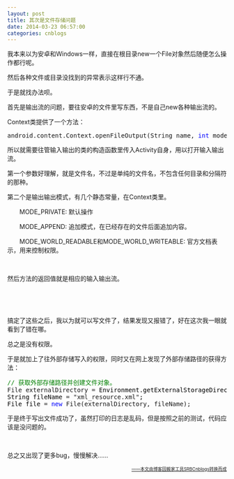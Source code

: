 ```yaml
---
layout: post
title: 其次是文件存储问题
date: 2014-03-23 06:57:00
categories: cnblogs
---
```


<p>我本来以为安卓和Windows一样，直接在根目录new一个File对象然后随便怎么操作都行呢。</p>
<p>然后各种文件或目录没找到的异常表示这样行不通。</p>
<p>于是就找办法呗。</p>
<p>首先是输出流的问题，要往安卓的文件里写东西，不是自己new各种输出流的。</p>
<p>Context类提供了一个方法：</p>
<div class="cnblogs_code">
<pre>android.content.Context.openFileOutput(String name, <span style="color: #0000ff;">int</span> mode)</pre>
</div>
<p>所以就需要往管输入输出的类的构造函数里传入Activity自身，用以打开输入输出流。</p>
<p>第一个参数好理解，就是文件名，不过是单纯的文件名，不包含任何目录和分隔符的那种。</p>
<p>第二个是输出输出模式，有几个静态常量，在Context类里。</p>
<p>　　MODE_PRIVATE: 默认操作</p>
<p>　　MODE_APPEND: 追加模式，在已经存在的文件后面追加内容。</p>
<p>　　MODE_WORLD_READABLE和MODE_WORLD_WRITEABLE: 官方文档表示，用来控制权限。</p>
<p>&nbsp;</p>
<p>然后方法的返回值就是相应的输入输出流。</p>
<p>&nbsp;</p>
<p>&nbsp;</p>
<p>搞定了这些之后，我以为就可以写文件了，结果发现又报错了，好在这次我一眼就看到了错在哪。</p>
<p>总之是没有权限。</p>
<p>于是就加上了往外部存储写入的权限，同时又在网上发现了外部存储路径的获得方法：</p>
<div class="cnblogs_code">
<pre><span style="color: #008000;">//</span><span style="color: #008000;"> 获取外部存储路径并创建文件对象。</span>
File externalDirectory =<span style="color: #000000;"> Environment.getExternalStorageDirectory();
String fileName </span>= "xml_resource.xml"<span style="color: #000000;">;
File file </span>= <span style="color: #0000ff;">new</span> File(externalDirectory, fileName);</pre>
</div>
<p>于是终于写出文件成功了，虽然打印的日志是乱码，但是按照之前的测试，代码应该是没问题的。</p>
<p>&nbsp;</p>
<p>总之又出现了更多bug，慢慢解决&hellip;&hellip;</p>

<div align=right><a href="https://github.com/mlxy/SRBCnblogs"><font size=1>——本文由博客园搬家工具SRBCnblogs转换而成</font></a></div>